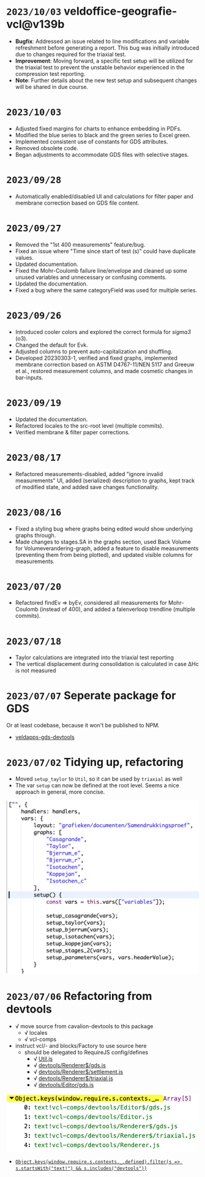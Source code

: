 # `2023/10/03` veldoffice-geografie-vcl@v139b

- **Bugfix**: Addressed an issue related to line modifications and variable refreshment before generating a report. This bug was initially introduced due to changes required for the triaxial test.
- **Improvement**: Moving forward, a specific test setup will be utilized for the triaxial test to prevent the unstable behavior experienced in the compression test reporting.
- **Note**: Further details about the new test setup and subsequent changes will be shared in due course.

# `2023/10/03`

- Adjusted fixed margins for charts to enhance embedding in PDFs.
- Modified the blue series to black and the green series to Excel green.
- Implemented consistent use of constants for GDS attributes.
- Removed obsolete code.
- Began adjustments to accommodate GDS files with selective stages.

# `2023/09/28`

- Automatically enabled/disabled UI and calculations for filter paper and membrane correction based on GDS file content.

# `2023/09/27`

- Removed the "1st 400 measurements" feature/bug.
- Fixed an issue where "Time since start of test (s)" could have duplicate values.
- Updated documentation.
- Fixed the Mohr-Coulomb failure line/envelope and cleaned up some unused variables and unnecessary or confusing comments.
- Updated the documentation.
- Fixed a bug where the same categoryField was used for multiple series.

# `2023/09/26`

- Introduced cooler colors and explored the correct formula for _sigma3_ (o3).
- Changed the default for Evk.
- Adjusted columns to prevent auto-capitalization and shuffling.
- Developed 20230303-1, verified and fixed graphs, implemented membrane correction based on ASTM D4767-11/NEN 5117 and Greeuw et al., restored measurement columns, and made cosmetic changes in bar-inputs.

# `2023/09/19`

- Updated the documentation.
- Refactored locales to the src-root level (multiple commits).
- Verified membrane & filter paper corrections.

# `2023/08/17`

- Refactored measurements-disabled, added "ignore invalid measurements" UI, added (serialized) description to graphs, kept track of modified state, and added save changes functionality.

# `2023/08/16`

- Fixed a styling bug where graphs being edited would show underlying graphs through.
- Made changes to stages.SA in the graphs section, used Back Volume for Volumeverandering-graph, added a feature to disable measurements (preventing them from being plotted), and updated visible columns for measurements.

# `2023/07/20`

- Refactored findEv => byEv, considered all measurements for Mohr-Coulomb (instead of 400), and added a falenverloop trendline (multiple commits).

# `2023/07/18`

* Taylor calculations are integrated into the triaxial test reporting
* The vertical displacement during consolidation is calculated in case ∆Ηc is not measured

# `2023/07/07` Seperate package for GDS

Or at least codebase, because it won't be published to NPM.

* [veldapps-gds-devtools](/Workspaces/veldapps.com/:/)

# `2023/07/02` Tidying up, refactoring

* Moved `setup_taylor` to `Util`, so it can be used by `triaxial` as well
* The var `setup` can now be defined at the root level. Seems a nice approach in general, more concise.

![RYwSYP](https://raw.githubusercontent.com/relluf/screenshots/master/uPic/RYwSYP.png)

# `2023/07/06` Refactoring from devtools

* √ move source from cavalion-devtools to this package
	* √ locales
	* √ vcl-comps
* instruct vcl/- and blocks/Factory to use source here
	* should be delegated to RequireJS config/defines
		* √ [Util.js](src/:)
		* √ [devtools/Renderer$/gds.js](src/vcl-comps/:)
		* √ [devtools/Renderer$/settlement.js](src/vcl-comps/:)
		* √ [devtools/Renderer$/triaxial.js](src/vcl-comps/:)
		* √ [devtools/Editor/gds.js](src/vcl-comps/:)
	
![snm5ZX](https://raw.githubusercontent.com/relluf/screenshots/master/uPic/snm5ZX.png)

* [`Object.keys(window.require.s.contexts._.defined).filter(s => s.startsWith("text!") && s.includes("devtools"))`](`!`)